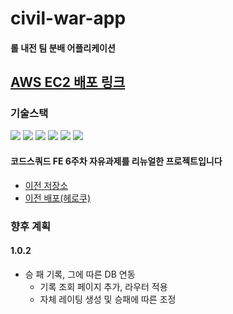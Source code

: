 # civil-war-app
#### 롤 내전 팀 분배 어플리케이션
## [AWS EC2 배포 링크](http://3.35.175.92/)
### 기술스택
<img src="https://img.shields.io/badge/TypeScript-3178C6?style=flat-square&logo=TypeScript&logoColor=white"/> <img src="https://img.shields.io/badge/React-61DAFB?style=flat-square&logo=React&logoColor=white"/> <img src="https://img.shields.io/badge/styled--components-DB7093?style=flat-square&logo=styled-components&logoColor=white"/> <img src="https://img.shields.io/badge/express-000000?style=flat-square&logo=express&logoColor=white" />
<img src="https://img.shields.io/badge/Webpack-8DD6F9?style=flat-square&logo=Webpack&logoColor=white" /> <img src="https://img.shields.io/badge/Babel-F9DC3E?style=flat-square&logo=Babel&logoColor=white" />

#### 코드스쿼드 FE 6주차 자유과제를 리뉴얼한 프로젝트입니다
- [이전 저장소](https://github.com/GleamingStar/fe-w6-free-style/tree/JJ)
- [이전 배포(헤로쿠)](https://teamseparator.herokuapp.com/)

### 향후 계획

#### 1.0.2
- 승 패 기록, 그에 따른 DB 연동
  - 기록 조회 페이지 추가, 라우터 적용
  - 자체 레이팅 생성 및 승패에 따른 조정
